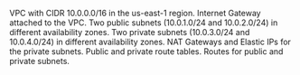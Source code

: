 VPC with CIDR 10.0.0.0/16 in the us-east-1 region.
Internet Gateway attached to the VPC.
Two public subnets (10.0.1.0/24 and 10.0.2.0/24) in different availability zones.
Two private subnets (10.0.3.0/24 and 10.0.4.0/24) in different availability zones.
NAT Gateways and Elastic IPs for the private subnets.
Public and private route tables.
Routes for public and private subnets.